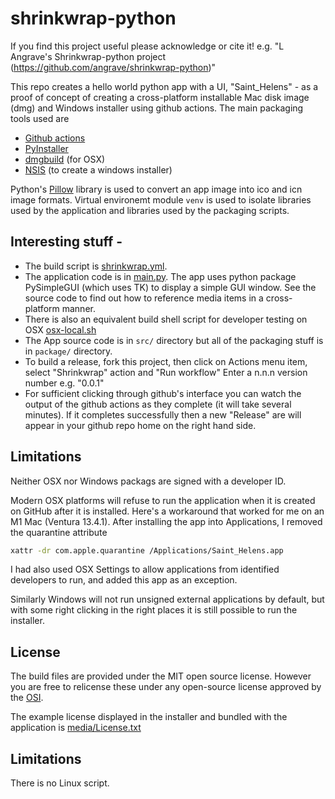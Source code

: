 # shrinkwrap-python

If you find this project useful please acknowledge or cite it! e.g. "L Angrave's Shrinkwrap-python project (https://github.com/angrave/shrinkwrap-python)" 

This repo creates a hello world python app with a UI, "Saint_Helens" - as a proof of concept of creating a cross-platform installable Mac disk image (dmg) and Windows installer using github actions. The main packaging tools used are  

* [Github actions](https://docs.github.com/en/actions)
* [PyInstaller](https://pypi.org/project/pyinstaller/)
* [dmgbuild](https://github.com/dmgbuild/dmgbuild) (for OSX)
* [NSIS](https://sourceforge.net/projects/nsis/) (to create a windows installer)

Python's [Pillow](https://pypi.org/project/Pillow/) library is used to convert an app image into ico and icn image formats. Virtual environemt module `venv` is used to isolate libraries used by the application and libraries used by the packaging scripts.

## Interesting stuff -

* The build script is [shrinkwrap.yml](https://github.com/angrave/shrinkwrap-python/blob/main/.github/workflows/shrinkwrap.yml).
* The application code is in [main.py](https://github.com/angrave/shrinkwrap-python/blob/main/src/main.py). The app uses python package PySimpleGUI (which uses TK) to display a simple GUI window. See the source code to find out how to reference media items in a cross-platform manner.
* There is also an equivalent build shell script for developer testing on OSX [osx-local.sh](https://github.com/angrave/shrinkwrap-python/blob/main/package/osx-local.sh)
* The App source code is in `src/` directory but all of the packaging stuff is in `package/` directory.
* To build a release, fork this project, then click on Actions menu item, select "Shrinkwrap" action and "Run workflow" Enter a n.n.n version number e.g. "0.0.1"
* For sufficient clicking through github's interface you can watch the output of the github actions as they complete (it will take several minutes). If it completes successfully then a new "Release" are will appear in your github repo home on the right hand side.

## Limitations

Neither OSX nor Windows packags are signed with a developer ID.

Modern OSX platforms will refuse to run the application when it is created on GitHub after it is installed. 
Here's a workaround that worked for me on an M1 Mac (Ventura 13.4.1). After installing the app into Applications, I removed the quarantine attribute
```sh
xattr -dr com.apple.quarantine /Applications/Saint_Helens.app
````

I had also used OSX Settings to allow applications from identified developers to run, and added this app as an exception.

Similarly Windows will not run unsigned external applications by default, but with some right clicking in the right places it is still possible to run the installer.

## License

The build files are provided under the MIT open source license. However you are free to relicense these under any open-source license approved by the [OSI](https://opensource.org/licenses/).

The example license displayed in the installer and bundled with the application is [media/License.txt](https://github.com/angrave/shrinkwrap-python/blob/main/media/License.txt)

## Limitations

There is no Linux script.
